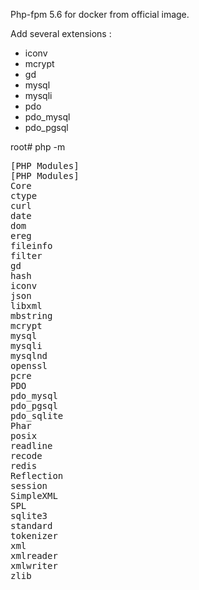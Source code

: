 Php-fpm 5.6 for docker from official image.

Add several extensions :
* iconv
* mcrypt
* gd
* mysql
* mysqli
* pdo
* pdo_mysql
* pdo_pgsql

root# php -m

<pre>
[PHP Modules]
[PHP Modules]
Core
ctype
curl
date
dom
ereg
fileinfo
filter
gd
hash
iconv
json
libxml
mbstring
mcrypt
mysql
mysqli
mysqlnd
openssl
pcre
PDO
pdo_mysql
pdo_pgsql
pdo_sqlite
Phar
posix
readline
recode
redis
Reflection
session
SimpleXML
SPL
sqlite3
standard
tokenizer
xml
xmlreader
xmlwriter
zlib
</pre>
